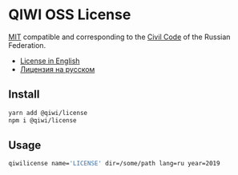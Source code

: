 # QIWI OSS License
[MIT](https://en.wikipedia.org/wiki/MIT_License) compatible and corresponding to the [Civil Code](https://en.wikipedia.org/wiki/Civil_Code_of_Russia) of the Russian Federation. 

* [License in English](./src/main/tpl/license_en.tpl)
* [Лицензия на русском](./src/main/tpl/license_ru.tpl)

## Install
```bash
yarn add @qiwi/license
npm i @qiwi/license
```

## Usage
```bash
qiwilicense name='LICENSE' dir=/some/path lang=ru year=2019
```

